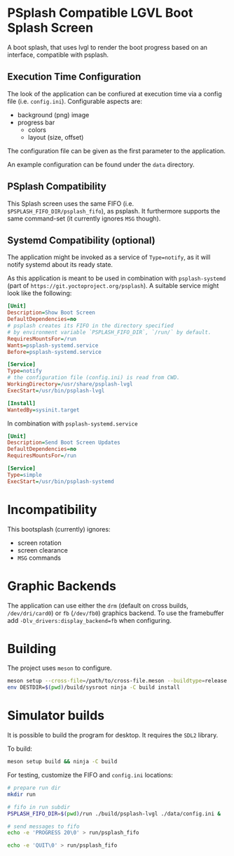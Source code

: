 # PSplash Compatible LGVL Boot Splash Screen

A boot splash, that uses lvgl to render the boot progress based on an interface, compatible with psplash.

## Execution Time Configuration
The look of the application can be confiured at execution time via a config file (i.e. `config.ini`).
Configurable aspects are:
- background (png) image
- progress bar
  * colors
  * layout (size, offset)

The configuration file can be given as the first parameter to the application.

An example configuration can be found under the `data` directory.


## PSplash Compatibility
This Splash screen uses the same FIFO (i.e. `$PSPLASH_FIFO_DIR/psplash_fifo`), as psplash.
It furthermore supports the same command-set (it currently ignores `MSG` though).

## Systemd Compatibility (optional)
The application might be invoked as a service of `Type=notify`, as it will notify systemd about its ready state.

As this application is meant to be used in combination with `psplash-systemd` (part of `https://git.yoctoproject.org/psplash`).
A suitable service might look like the following:
```ini
[Unit]
Description=Show Boot Screen
DefaultDependencies=no
# psplash creates its FIFO in the directory specified
# by environment variable `PSPLASH_FIFO_DIR`, `/run/` by default.
RequiresMountsFor=/run
Wants=psplash-systemd.service
Before=psplash-systemd.service

[Service]
Type=notify
# the configuration file (config.ini) is read from CWD.
WorkingDirectory=/usr/share/psplash-lvgl
ExecStart=/usr/bin/psplash-lvgl

[Install]
WantedBy=sysinit.target
```

In combination with `psplash-systemd.service`

```ini
[Unit]
Description=Send Boot Screen Updates
DefaultDependencies=no
RequiresMountsFor=/run

[Service]
Type=simple
ExecStart=/usr/bin/psplash-systemd
```

# Incompatibility
This bootsplash (currently) ignores:
 - screen rotation
 - screen clearance
 - `MSG` commands


# Graphic Backends

The application can use either the `drm` (default on cross builds, `/dev/dri/card0`) or `fb` (`/dev/fb0`) graphics backend.
To use the framebuffer add `-Dlv_drivers:display_backend=fb` when configuring.

# Building

The project uses `meson` to configure.
```sh
meson setup --cross-file=/path/to/cross-file.meson --buildtype=release --strip -Dlv_drivers:display_backend=drm build
env DESTDIR=$(pwd)/build/sysroot ninja -C build install
```

# Simulator builds

It is possible to build the program for desktop. It requires the `SDL2` library.

To build:
```bash
meson setup build && ninja -C build
```

For testing, customize the FIFO and `config.ini` locations:
```sh
# prepare run dir
mkdir run

# fifo in run subdir
PSPLASH_FIFO_DIR=$(pwd)/run ./build/psplash-lvgl ./data/config.ini &

# send messages to fifo
echo -e 'PROGRESS 20\0' > run/psplash_fifo

echo -e 'QUIT\0' > run/psplash_fifo
```
